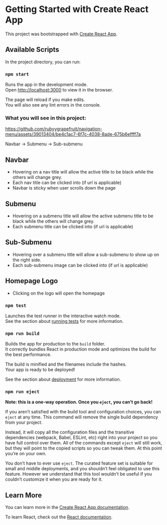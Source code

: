 # Getting Started with Create React App

This project was bootstrapped with [Create React App](https://github.com/facebook/create-react-app).

## Available Scripts

In the project directory, you can run:

### `npm start`

Runs the app in the development mode.\
Open [http://localhost:3000](http://localhost:3000) to view it in the browser.

The page will reload if you make edits.\
You will also see any lint errors in the console.

### What you will see in this project:

https://github.com/rubyygrapefruit/navigation-menu/assets/39013404/be4c1ac7-6f7c-4038-8ade-675b6effff7a

Navbar -> Submenu -> Sub-submenu 

## Navbar 
- Hovering on a nav title will allow the active title to be black while the others will change grey. 
- Each nav title can be clicked into (if url is applicable)
- Navbar is sticky when user scrolls down the page 

## Submenu 
- Hovering on a submenu title will allow the active submenu title to be black while the others will change grey.
- Each submenu title can be clicked into (if url is applicable)

##  Sub-Submenu 
- Hovering over a submenu title will allow a sub-submenu to show up on the right side.
- Each sub-submenu image can be clicked into (if url is applicable)

## Homepage Logo 
- Clicking on the logo will open the homepage


### `npm test`

Launches the test runner in the interactive watch mode.\
See the section about [running tests](https://facebook.github.io/create-react-app/docs/running-tests) for more information.

### `npm run build`

Builds the app for production to the `build` folder.\
It correctly bundles React in production mode and optimizes the build for the best performance.

The build is minified and the filenames include the hashes.\
Your app is ready to be deployed!

See the section about [deployment](https://facebook.github.io/create-react-app/docs/deployment) for more information.

### `npm run eject`

**Note: this is a one-way operation. Once you `eject`, you can’t go back!**

If you aren’t satisfied with the build tool and configuration choices, you can `eject` at any time. This command will remove the single build dependency from your project.

Instead, it will copy all the configuration files and the transitive dependencies (webpack, Babel, ESLint, etc) right into your project so you have full control over them. All of the commands except `eject` will still work, but they will point to the copied scripts so you can tweak them. At this point you’re on your own.

You don’t have to ever use `eject`. The curated feature set is suitable for small and middle deployments, and you shouldn’t feel obligated to use this feature. However we understand that this tool wouldn’t be useful if you couldn’t customize it when you are ready for it.

## Learn More

You can learn more in the [Create React App documentation](https://facebook.github.io/create-react-app/docs/getting-started).

To learn React, check out the [React documentation](https://reactjs.org/).
